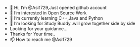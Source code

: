 - 👋 Hi, I’m @Asi1729,Just opened github account
- 👀 I’m interested in Open Source Work
- 🌱 I’m currently learning C++,Java and Python
- 💞️ I’m looking for Study Buddy..will grow together side by side
- Looking for your guidance...
- Thanks for Your time..
- 📫 How to reach me @Asi1729

<!---
Asi1729/Asi1729 is a ✨ special ✨ repository because its `README.md` (this file) appears on your GitHub profile.
You can click the Preview link to take a look at your changes.
--->
